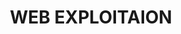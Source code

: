 ---
layout: webexp-index
title: WEB EXPLOITAION
description: Web exploitation category
dropdown: CTF
---